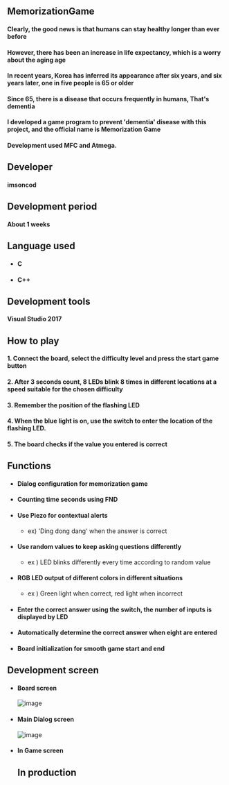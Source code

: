 ## MemorizationGame
#### Clearly, the good news is that humans can stay healthy longer than ever before
#### However, there has been an increase in life expectancy, which is a worry about the aging age
#### In recent years, Korea has inferred its appearance after six years, and six years later, one in five people is 65 or older
#### Since 65, there is a disease that occurs frequently in humans, That's dementia
#### I developed a game program to prevent 'dementia' disease with this project, and the official name is Memorization Game 
#### Development used MFC and Atmega.
## Developer
#### imsoncod
## Development period
#### About 1 weeks
## Language used
* #### C
* #### C++
## Development tools
#### Visual Studio 2017
## How to play
#### 1. Connect the board, select the difficulty level and press the start game button
#### 2. After 3 seconds count, 8 LEDs blink 8 times in different locations at a speed suitable for the chosen difficulty
#### 3. Remember the position of the flashing LED
#### 4. When the blue light is on, use the switch to enter the location of the flashing LED.
#### 5. The board checks if the value you entered is correct
## Functions
* #### Dialog configuration for memorization game
* #### Counting time seconds using FND
* #### Use Piezo for contextual alerts 
  * ex) 'Ding dong dang' when the answer is correct
* #### Use random values to keep asking questions differently
  * ex ) LED blinks differently every time according to random value
* #### RGB LED output of different colors in different situations
  * ex ) Green light when correct, red light when incorrect
* #### Enter the correct answer using the switch, the number of inputs is displayed by LED
* #### Automatically determine the correct answer when eight are entered
* #### Board initialization for smooth game start and end
## Development screen
* #### Board screen
     ![image](https://user-images.githubusercontent.com/48934537/71764638-a5ce0e80-2f2d-11ea-9e5a-a6ceed194954.png)
* #### Main Dialog screen
     ![image](https://user-images.githubusercontent.com/48934537/71762777-f6863d00-2f16-11ea-8c3b-f0df90069166.png)
* #### In Game screen
     ## In production
